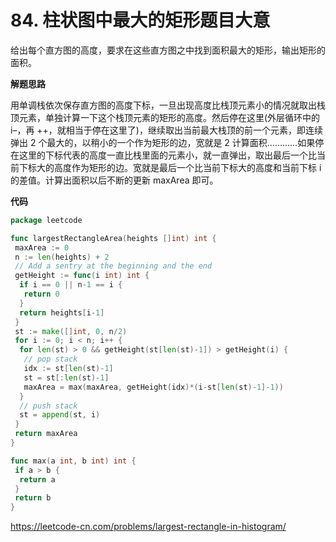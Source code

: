 # 84. 柱状图中最大的矩形**题目大意**  

给出每个直方图的高度，要求在这些直方图之中找到面积最大的矩形，输出矩形的面积。

**解题思路**  

用单调栈依次保存直方图的高度下标，一旦出现高度比栈顶元素小的情况就取出栈顶元素，单独计算一下这个栈顶元素的矩形的高度。然后停在这里(外层循环中的 i–，再 ++，就相当于停在这里了)，继续取出当前最大栈顶的前一个元素，即连续弹出 2 个最大的，以稍小的一个作为矩形的边，宽就是 2 计算面积…………如果停在这里的下标代表的高度一直比栈里面的元素小，就一直弹出，取出最后一个比当前下标大的高度作为矩形的边。宽就是最后一个比当前下标大的高度和当前下标 i 的差值。计算出面积以后不断的更新 maxArea 即可。

**代码**  

```go
package leetcode

func largestRectangleArea(heights []int) int {
 maxArea := 0
 n := len(heights) + 2
 // Add a sentry at the beginning and the end
 getHeight := func(i int) int {
  if i == 0 || n-1 == i {
   return 0
  }
  return heights[i-1]
 }
 st := make([]int, 0, n/2)
 for i := 0; i < n; i++ {
  for len(st) > 0 && getHeight(st[len(st)-1]) > getHeight(i) {
   // pop stack
   idx := st[len(st)-1]
   st = st[:len(st)-1]
   maxArea = max(maxArea, getHeight(idx)*(i-st[len(st)-1]-1))
  }
  // push stack
  st = append(st, i)
 }
 return maxArea
}

func max(a int, b int) int {
 if a > b {
  return a
 }
 return b
}
```

https://leetcode-cn.com/problems/largest-rectangle-in-histogram/